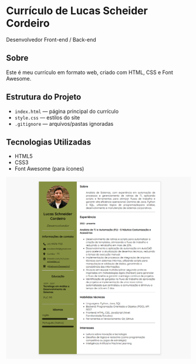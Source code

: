 # Currículo de Lucas Scheider Cordeiro

Desenvolvedor Front-end / Back-end

## Sobre

Este é meu currículo em formato web, criado com HTML, CSS e Font Awesome.  

## Estrutura do Projeto

- `index.html` — página principal do currículo
- `style.css` — estilos do site
- `.gitignore` — arquivos/pastas ignoradas

## Tecnologias Utilizadas

- HTML5
- CSS3
- Font Awesome (para ícones)


![image alt](https://github.com/lucasschn1/CV-HTML-CSS/blob/5a25db3ec6f67d5fcc4af006d9a0e8fe80c2e359/cv.png)
